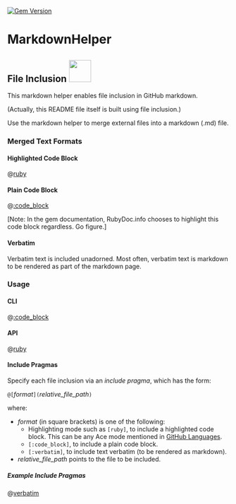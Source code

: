 [![Gem Version](https://badge.fury.io/rb/markdown_helper.svg)](https://badge.fury.io/rb/markdown_helper)

# MarkdownHelper

## File Inclusion  <img src="https://raw.githubusercontent.com/BurdetteLamar/MarkdownHelper/master/images/include.png" width="50">

This markdown helper enables file inclusion in GitHub markdown.

(Actually, this README file itself is built using file inclusion.)

Use the markdown helper to merge external files into a markdown (</code>.md</code>) file.

### Merged Text Formats

#### Highlighted Code Block

@[ruby](include.rb)

#### Plain Code Block

@[:code_block](include.rb)

[Note:  In the gem documentation, RubyDoc.info chooses to highlight this code block regardless.  Go figure.]

#### Verbatim

Verbatim text is included unadorned.  Most often, verbatim text is markdown to be rendered as part of the markdown page.

### Usage

#### CLI

@[:code_block](../bin/usage/include.txt)

#### API

@[ruby](usage.rb)

#### Include Pragmas

Specify each file inclusion via an *include pragma*, which has the form:

<code>@[</code>*format*<code>](</code>*relative_file_path*<code>)</code>

where:

* *format* (in square brackets) is one of the following:
  * Highlighting mode such as <code>[ruby]</code>, to include a highlighted code block.  This can be any Ace mode mentioned in [GitHub Languages](https://github.com/github/linguist/blob/master/lib/linguist/languages.yml).
  * <code>[:code_block]</code>, to include a plain code block.
  * <code>[:verbatim]</code>, to include text verbatim (to be rendered as markdown).
* *relative_file_path* points to the file to be included.

##### Example Include Pragmas

@[verbatim](include.md)


